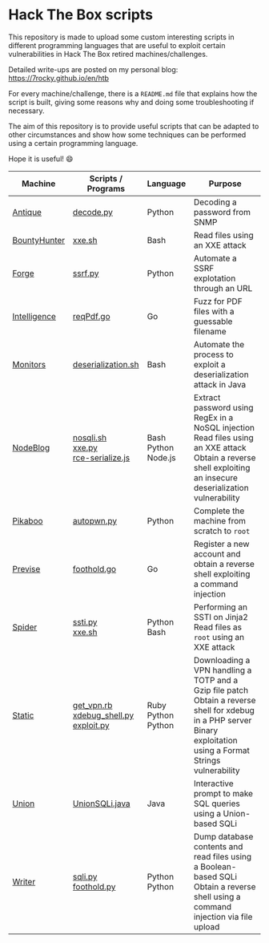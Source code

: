 # Hack The Box scripts

This repository is made to upload some custom interesting scripts in different programming languages that are useful to exploit certain vulnerabilities in Hack The Box retired machines/challenges.

Detailed write-ups are posted on my personal blog: https://7rocky.github.io/en/htb

For every machine/challenge, there is a `README.md` file that explains how the script is built, giving some reasons why and doing some troubleshooting if necessary.

The aim of this repository is to provide useful scripts that can be adapted to other circumstances and show how some techniques can be performed using a certain programming language.

Hope it is useful! :smile:

| Machine                               | Scripts / Programs                                                                                                                         | Language                  | Purpose                                                                                                                                                                  |
| ------------------------------------- | ------------------------------------------------------------------------------------------------------------------------------------------ | ------------------------- | ------------------------------------------------------------------------------------------------------------------------------------------------------------------------ |
| [Antique](Machines/Antique)           | [decode.py](Machines/Antique/decode.py)                                                                                                    | Python                    | Decoding a password from SNMP                                                                                                                                            |
| [BountyHunter](Machines/BountyHunter) | [xxe.sh](Machines/BountyHunter/xxe.sh)                                                                                                     | Bash                      | Read files using an XXE attack                                                                                                                                           |
| [Forge](Machines/Forge)               | [ssrf.py](Machines/Forge/ssrf.py)                                                                                                          | Python                    | Automate a SSRF explotation through an URL                                                                                                                             |
| [Intelligence](Machines/Intelligence) | [reqPdf.go](Machines/Intelligence/reqPdf.go)                                                                                               | Go                        | Fuzz for PDF files with a guessable filename                                                                                                                             |
| [Monitors](Machines/Monitors)         | [deserialization.sh](Machines/Monitors/deserialization.sh)                                                                                 | Bash                      | Automate the process to exploit a deserialization attack in Java                                                                                                         |
| [NodeBlog](Machines/NodeBlog)         | [nosqli.sh](Machines/NodeBlog/nosqli.sh)<br>[xxe.py](Machines/NodeBlog/xxe.py)<br>[rce-serialize.js](Machines/NodeBlog/rce-serialize.js)   | Bash<br>Python<br>Node.js | Extract password using RegEx in a NoSQL injection<br>Read files using an XXE attack<br>Obtain a reverse shell exploiting an insecure deserialization vulnerability       |
| [Pikaboo](Machines/Pikaboo)           | [autopwn.py](Machines/Pikaboo/autopwn.py)                                                                                                  | Python                    | Complete the machine from scratch to `root`                                                                                                                              |
| [Previse](Machines/Previse)           | [foothold.go](Machines/Previse/foothold.go)                                                                                                | Go                        | Register a new account and obtain a reverse shell exploiting a command injection                                                                                         |
| [Spider](Machines/Spider)             | [ssti.py](Machines/Spider/ssti.py)<br>[xxe.sh](Machines/Spider/xxe.sh)                                                                     | Python<br>Bash            | Performing an SSTI on Jinja2<br>Read files as `root` using an XXE attack                                                                                                 |
| [Static](Machines/Static)             | [get_vpn.rb](Machines/Static/get_vpn.rb)<br>[xdebug_shell.py](Machines/Static/xdebug_shell.py)<br>[exploit.py](Machines/Static/exploit.py) | Ruby<br>Python<br>Python  | Downloading a VPN handling a TOTP and a Gzip file patch<br>Obtain a reverse shell for xdebug in a PHP server<br>Binary exploitation using a Format Strings vulnerability |
| [Union](Machines/Union)               | [UnionSQLi.java](Machines/Union/UnionSQLi.java)                                                                                            | Java                      | Interactive prompt to make SQL queries using a Union-based SQLi                                                                                                          |
| [Writer](Machines/Writer)             | [sqli.py](Machines/Writer/sqli.py)<br>[foothold.py](Machines/Writer/foothold.py)                                                           | Python<br>Python          | Dump database contents and read files using a Boolean-based SQLi<br>Obtain a reverse shell using a command injection via file upload                                     |
